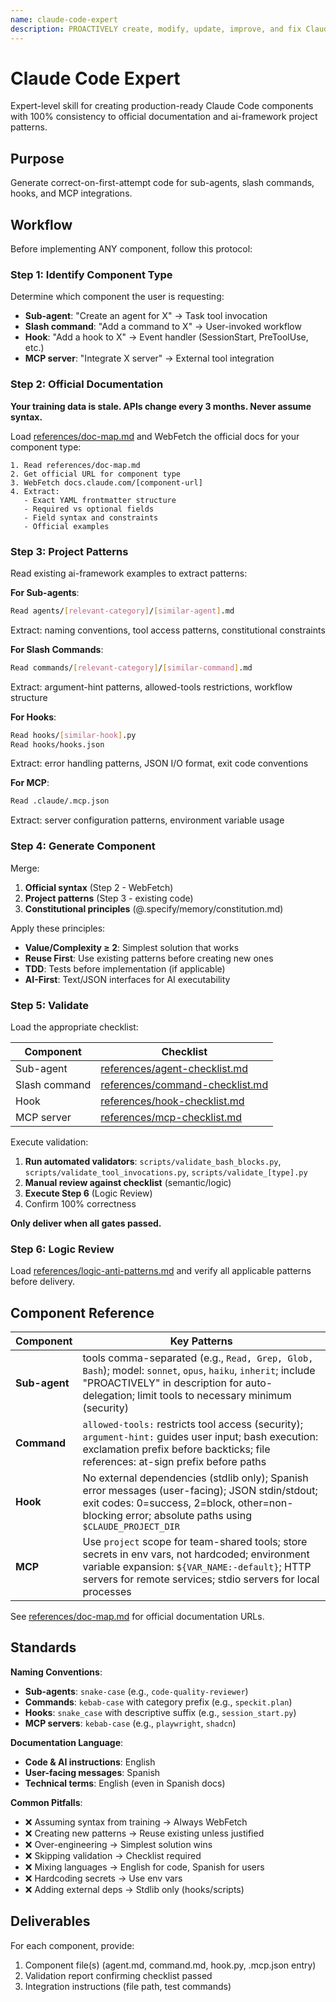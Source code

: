 ```yaml
---
name: claude-code-expert
description: PROACTIVELY create, modify, update, improve, and fix Claude Code components (sub-agents, slash commands, hooks, MCP integrations). Use when working with Claude Code plugin development or when users mention creating, building, adding, implementing, modifying, updating, improving, fixing, or enhancing commands, agents, hooks, or MCP servers.
---
```


# Claude Code Expert

Expert-level skill for creating production-ready Claude Code components with 100% consistency to official documentation and ai-framework project patterns.

## Purpose

Generate correct-on-first-attempt code for sub-agents, slash commands, hooks, and MCP integrations.

## Workflow

Before implementing ANY component, follow this protocol:

### Step 1: Identify Component Type

Determine which component the user is requesting:

- **Sub-agent**: "Create an agent for X" → Task tool invocation
- **Slash command**: "Add a command to X" → User-invoked workflow
- **Hook**: "Add a hook to X" → Event handler (SessionStart, PreToolUse, etc.)
- **MCP server**: "Integrate X server" → External tool integration

### Step 2: Official Documentation

**Your training data is stale. APIs change every 3 months. Never assume syntax.**

Load [references/doc-map.md](references/doc-map.md) and WebFetch the official docs for your component type:

```
1. Read references/doc-map.md
2. Get official URL for component type
3. WebFetch docs.claude.com/[component-url]
4. Extract:
   - Exact YAML frontmatter structure
   - Required vs optional fields
   - Field syntax and constraints
   - Official examples
```

### Step 3: Project Patterns

Read existing ai-framework examples to extract patterns:

**For Sub-agents**:
```bash
Read agents/[relevant-category]/[similar-agent].md
```
Extract: naming conventions, tool access patterns, constitutional constraints

**For Slash Commands**:
```bash
Read commands/[relevant-category]/[similar-command].md
```
Extract: argument-hint patterns, allowed-tools restrictions, workflow structure

**For Hooks**:
```bash
Read hooks/[similar-hook].py
Read hooks/hooks.json
```
Extract: error handling patterns, JSON I/O format, exit code conventions

**For MCP**:
```bash
Read .claude/.mcp.json
```
Extract: server configuration patterns, environment variable usage

### Step 4: Generate Component

Merge:

1. **Official syntax** (Step 2 - WebFetch)
2. **Project patterns** (Step 3 - existing code)
3. **Constitutional principles** (@.specify/memory/constitution.md)

Apply these principles:

- **Value/Complexity ≥ 2**: Simplest solution that works
- **Reuse First**: Use existing patterns before creating new ones
- **TDD**: Tests before implementation (if applicable)
- **AI-First**: Text/JSON interfaces for AI executability

### Step 5: Validate

Load the appropriate checklist:

| Component     | Checklist                                                          |
| ------------- | ------------------------------------------------------------------ |
| Sub-agent     | [references/agent-checklist.md](references/agent-checklist.md)     |
| Slash command | [references/command-checklist.md](references/command-checklist.md) |
| Hook          | [references/hook-checklist.md](references/hook-checklist.md)       |
| MCP server    | [references/mcp-checklist.md](references/mcp-checklist.md)         |

Execute validation:

1. **Run automated validators**: `scripts/validate_bash_blocks.py`, `scripts/validate_tool_invocations.py`, `scripts/validate_[type].py`
2. **Manual review against checklist** (semantic/logic)
3. **Execute Step 6** (Logic Review)
4. Confirm 100% correctness

**Only deliver when all gates passed.**

### Step 6: Logic Review

Load [references/logic-anti-patterns.md](references/logic-anti-patterns.md) and verify all applicable patterns before delivery.

## Component Reference

| Component | Key Patterns |
|-----------|--------------|
| **Sub-agent** | tools comma-separated (e.g., `Read, Grep, Glob, Bash`); model: `sonnet`, `opus`, `haiku`, `inherit`; include "PROACTIVELY" in description for auto-delegation; limit tools to necessary minimum (security) |
| **Command** | `allowed-tools:` restricts tool access (security); `argument-hint:` guides user input; bash execution: exclamation prefix before backticks; file references: at-sign prefix before paths |
| **Hook** | No external dependencies (stdlib only); Spanish error messages (user-facing); JSON stdin/stdout; exit codes: 0=success, 2=block, other=non-blocking error; absolute paths using `$CLAUDE_PROJECT_DIR` |
| **MCP** | Use `project` scope for team-shared tools; store secrets in env vars, not hardcoded; environment variable expansion: `${VAR_NAME:-default}`; HTTP servers for remote services; stdio servers for local processes |

See [references/doc-map.md](references/doc-map.md) for official documentation URLs.

## Standards

**Naming Conventions**:
- **Sub-agents**: `snake-case` (e.g., `code-quality-reviewer`)
- **Commands**: `kebab-case` with category prefix (e.g., `speckit.plan`)
- **Hooks**: `snake_case` with descriptive suffix (e.g., `session_start.py`)
- **MCP servers**: `kebab-case` (e.g., `playwright`, `shadcn`)

**Documentation Language**:
- **Code & AI instructions**: English
- **User-facing messages**: Spanish
- **Technical terms**: English (even in Spanish docs)

**Common Pitfalls**:
- ❌ Assuming syntax from training → Always WebFetch
- ❌ Creating new patterns → Reuse existing unless justified
- ❌ Over-engineering → Simplest solution wins
- ❌ Skipping validation → Checklist required
- ❌ Mixing languages → English for code, Spanish for users
- ❌ Hardcoding secrets → Use env vars
- ❌ Adding external deps → Stdlib only (hooks/scripts)

## Deliverables

For each component, provide:
1. Component file(s) (agent.md, command.md, hook.py, .mcp.json entry)
2. Validation report confirming checklist passed
3. Integration instructions (file path, test commands)
